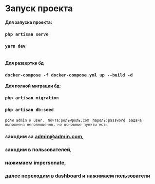 # Запуск проекта

#### Для запуска проекта:
### `php artisan serve`
### `yarn dev`


#
#### Для развертки бд
### `docker-compose -f docker-compose.yml up --build -d`



#### Для полной миграции бд:
### `php artisan migration`
### `php artisan db:seed`
```роли admin и user, ```
```почта:роль@роль.com ```
```пароль:password ```
```задача выполнена неполноценно, но основные пункты есть```
### заходим за admin@admin.com,
### заходим в пользователей,
### нажимаем impersonate,
### далее переходим в dashboard и нажимаем пользователи

